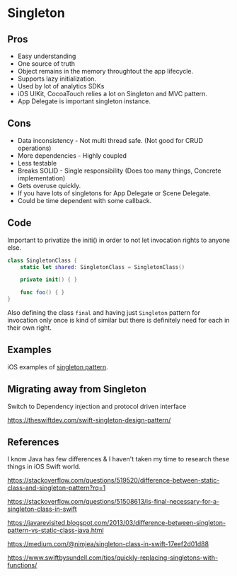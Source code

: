 # Singleton

## Pros

- Easy understanding
- One source of truth
- Object remains in the memory throughtout the app lifecycle.
- Supports lazy initialization. 
- Used by lot of analytics SDKs
- iOS UIKit, CocoaTouch relies a lot on Singleton and MVC pattern.
- App Delegate is important singleton instance.

## Cons 

- Data inconsistency - Not multi thread safe. (Not good for CRUD operations)
- More dependencies - Highly coupled
- Less testable
- Breaks SOLID - Single responsibility (Does too many things, Concrete implementation)
- Gets overuse quickly.
- If you have lots of singletons for App Delegate or Scene Delegate.
- Could be time dependent with some callback.


## Code

Important to privatize the initi() in order to not let invocation rights to anyone else.

```swift
class SingletonClass { 
	static let shared: SingletonClass = SingletonClass()

	private init() { }

	func foo() { }	 
}
```

Also defining the class `final` and having just `Singleton` pattern for invocation only once is kind of similar but there is definitely need for each in 
their own right.

## Examples

iOS examples of [singleton pattern](ios/lifecycle/singleton_pattern.md).


## Migrating away from Singleton

Switch to Dependency injection and protocol driven interface


https://theswiftdev.com/swift-singleton-design-pattern/

## References

I know Java has few differences & I haven't taken my time to research these things in iOS Swift world.

https://stackoverflow.com/questions/519520/difference-between-static-class-and-singleton-pattern?rq=1

https://stackoverflow.com/questions/51508613/is-final-necessary-for-a-singleton-class-in-swift


https://javarevisited.blogspot.com/2013/03/difference-between-singleton-pattern-vs-static-class-java.html

https://medium.com/@nimjea/singleton-class-in-swift-17eef2d01d88

https://www.swiftbysundell.com/tips/quickly-replacing-singletons-with-functions/

